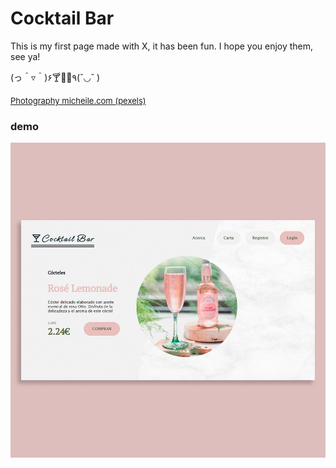 # Cocktail Bar

This is my first page made with X, it has been fun.
I hope you enjoy them, see ya!

(っ＾▿＾)۶🍸🌟🍺٩(˘◡˘ )

<a href="https://www.pexels.com/es-es/@micheile/" style="font-size:13px;">Photography micheile.com (pexels)</a>

### demo
![photo](img/demo.jpg)